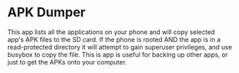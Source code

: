 APK Dumper
==========

This app lists all the applications on your phone and will copy selected app's APK files to the SD card. If the phone is rooted AND the app is in a read-protected directory it will attempt to gain superuser privileges, and use busybox to copy the file.  This is app is useful for backing up other apps, or just to get the APKs onto your computer.
